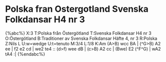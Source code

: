 # Polska fran Ostergotland Svenska Folkdansar H4 nr 3

{%abc%}
X:3
T:Polska från Östergötland
T:Svenska Folkdansar H4 nr 3
O:Östergötland
B:Traditioner av Svenska Folkdansar Häfte 4, nr 3
R:Polska
Z:Nils L
U:w=wedge
U:t=tenuto
M:3/4
L:1/8
K:Am
(A>B) wcc BA | (^G>B) A2 ee | f2 e2 cd | we2 te4 ::
(d>f) wee dB | (c>B) A2 cc | (Bwe) E2 (^F^G) | wA2 tA4 :|
{%endabc%}
